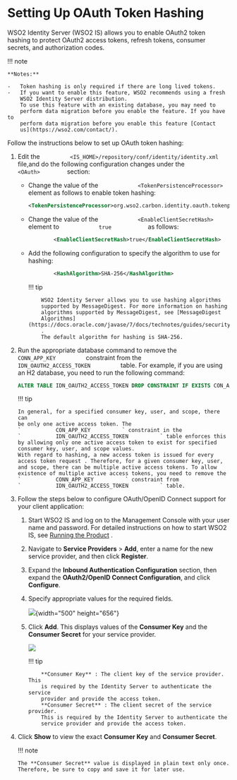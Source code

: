 # Setting Up OAuth Token Hashing

WSO2 Identity Server (WSO2 IS) allows you to enable OAuth2 token hashing
to protect OAuth2 access tokens, refresh tokens, consumer secrets, and
authorization codes.

!!! note
    
    **Notes:**
    
    -   Token hashing is only required if there are long lived tokens.
    -   If you want to enable this feature, WSO2 recommends using a fresh
        WSO2 Identity Server distribution.  
        To use this feature with an existing database, you may need to
        perform data migration before you enable the feature. If you have to
        perform data migration before you enable this feature [Contact
        us](https://wso2.com/contact/).
    

Follow the instructions below to set up OAuth token hashing:

1.  Edit the
    `          <IS_HOME>/repository/conf/identity/identity.xml         `
    file,and do the following configuration changes under the
    `          <OAuth>         ` section:
    -   Change the value of the
        `             <TokenPersistenceProcessor>            ` element
        as follows to enable token hashing:

        ``` xml
        <TokenPersistenceProcessor>org.wso2.carbon.identity.oauth.tokenprocessor.HashingPersistenceProcessor</TokenPersistenceProcessor>
        ```

    -   Change the value of the
        `             <EnableClientSecretHash>            ` element to
        `             true            ` as follows:

        ``` xml
                <EnableClientSecretHash>true</EnableClientSecretHash>
        ```

    -   Add the following configuration to specify the algorithm to use
        for hashing:

        ``` xml
                <HashAlgorithm>SHA-256</HashAlgorithm>
        ```

        !!! tip
        
                WSO2 Identity Server allows you to use hashing algorithms
                supported by MessageDigest. For more information on hashing
                algorithms supported by MessageDigest, see [MessageDigest
                Algorithms](https://docs.oracle.com/javase/7/docs/technotes/guides/security/StandardNames.html#MessageDigest)
                .  
                The default algorithm for hashing is SHA-256.
        

2.  Run the appropriate database command to remove the
    `           CONN_APP_KEY          ` constraint from the
    `           IDN_OAUTH2_ACCESS_TOKEN          ` table. For example,
    if you are using an H2 database, you need to run the following
    command:

    ``` sql
    ALTER TABLE IDN_OAUTH2_ACCESS_TOKEN DROP CONSTRAINT IF EXISTS CON_APP_KEY
    ```

    !!! tip
    
        In general, for a specified consumer key, user, and scope, there can
        be only one active access token. The
        `           CON_APP_KEY          ` constraint in the
        `           IDN_OAUTH2_ACCESS_TOKEN          ` table enforces this
        by allowing only one active access token to exist for specified
        consumer key, user, and scope values.  
        With regard to hashing, a new access token is issued for every
        access token request . Therefore, for a given consumer key, user,
        and scope, there can be multiple active access tokens. To allow
        existence of multiple active access tokens, you need to remove the
        `           CONN_APP_KEY          ` constraint from
        `           IDN_OAUTH2_ACCESS_TOKEN          ` table.
    

3.  Follow the steps below to configure OAuth/OpenID Connect support for
    your client application:

    1.  Start WSO2 IS and log on to the Management Console with
        your user name and password. For detailed instructions on how to
        start WSO2 IS, see [Running the Product](../../setup/running-the-product)
        .
    2.  Navigate to **Service Providers** \> **Add**, enter a name for
        the new service provider, and then click **Register**.

    3.  Expand the **Inbound Authentication Configuration** section,
        then expand the **OAuth2/OpenID Connect Configuration**, and
        click **Configure**.

    4.  Specify appropriate values for the required fields.

        ![]( ../../assets/img/103329661/103329662.png){width="500"
        height="656"}

    5.  Click **Add**. This displays values of the **Consumer Key** and
        the **Consumer Secret** for your service provider.

        ![]( ../../assets/img/103329661/103329663.png) 

        !!! tip
        
                **Consumer Key** : The client key of the service provider. This
                is required by the Identity Server to authenticate the service
                provider and provide the access token.  
                **Consumer Secret** : The client secret of the service provider.
                This is required by the Identity Server to authenticate the
                service provider and provide the access token.
        

4.  Click **Show** to view the exact **Consumer Key** and **Consumer
    Secret**.

    !!! note
    
        The **Consumer Secret** value is displayed in plain text only once.
        Therefore, be sure to copy and save it for later use.
    
